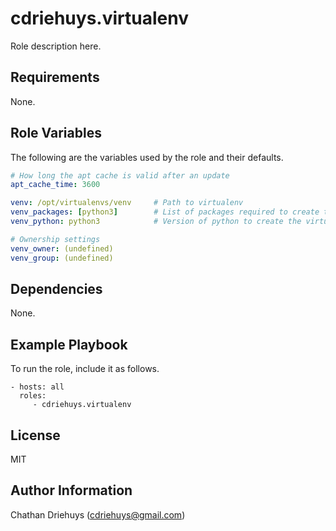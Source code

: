 cdriehuys.virtualenv
=========

Role description here.

Requirements
------------

None.

Role Variables
--------------

The following are the variables used by the role and their defaults.

```YAML
# How long the apt cache is valid after an update
apt_cache_time: 3600

venv: /opt/virtualenvs/venv     # Path to virtualenv
venv_packages: [python3]        # List of packages required to create the virtualenv
venv_python: python3            # Version of python to create the virtualenv with

# Ownership settings
venv_owner: (undefined)
venv_group: (undefined)
```

Dependencies
------------

None.

Example Playbook
----------------

To run the role, include it as follows.

    - hosts: all
      roles:
         - cdriehuys.virtualenv

License
-------

MIT

Author Information
------------------

Chathan Driehuys (cdriehuys@gmail.com)
